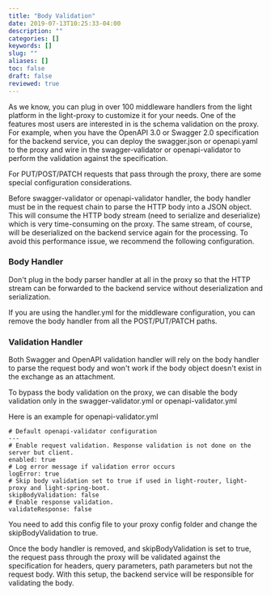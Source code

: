 ```yaml
---
title: "Body Validation"
date: 2019-07-13T10:25:33-04:00
description: ""
categories: []
keywords: []
slug: ""
aliases: []
toc: false
draft: false
reviewed: true
---
```


As we know, you can plug in over 100 middleware handlers from the light platform in the light-proxy to customize it for your needs. One of the features most users are interested in is the schema validation on the proxy. For example, when you have the OpenAPI 3.0 or Swagger 2.0 specification for the backend service, you can deploy the swagger.json or openapi.yaml to the proxy and wire in the swagger-validator or openapi-validator to perform the validation against the specification. 

For PUT/POST/PATCH requests that pass through the proxy, there are some special configuration considerations. 

Before swagger-validator or openapi-validator handler, the body handler must be in the request chain to parse the HTTP body into a JSON object. This will consume the HTTP body stream (need to serialize and deserialize) which is very time-consuming on the proxy. The same stream, of course, will be deserialized on the backend service again for the processing. To avoid this performance issue, we recommend the following configuration. 

### Body Handler

Don't plug in the body parser handler at all in the proxy so that the HTTP stream can be forwarded to the backend service without deserialization and serialization. 

If you are using the handler.yml for the middleware configuration, you can remove the body handler from all the POST/PUT/PATCH paths. 

### Validation Handler

Both Swagger and OpenAPI validation handler will rely on the body handler to parse the request body and won't work if the body object doesn't exist in the exchange as an attachment. 

To bypass the body validation on the proxy, we can disable the body validation only in the swagger-validator.yml or openapi-validator.yml

Here is an example for openapi-validator.yml

```
# Default openapi-validator configuration
---
# Enable request validation. Response validation is not done on the server but client.
enabled: true
# Log error message if validation error occurs
logError: true
# Skip body validation set to true if used in light-router, light-proxy and light-spring-boot.
skipBodyValidation: false
# Enable response validation.
validateResponse: false
```

You need to add this config file to your proxy config folder and change the skipBodyValidation to true. 

Once the body handler is removed, and skipBodyValidation is set to true, the request pass through the proxy will be validated against the specification for headers, query parameters, path parameters but not the request body. With this setup, the backend service will be responsible for validating the body. 


